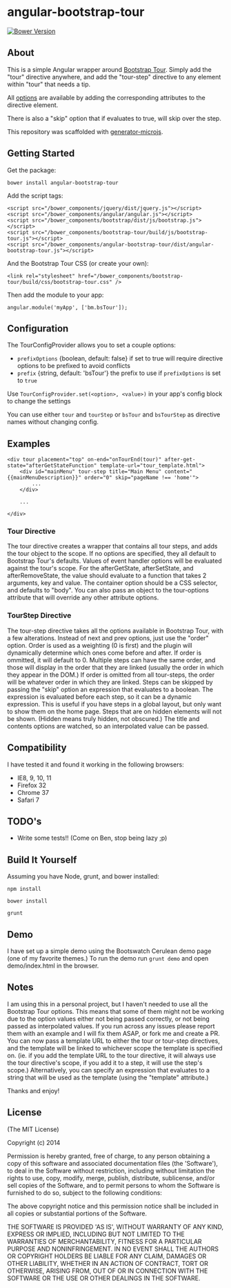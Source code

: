 # angular-bootstrap-tour
[![Bower Version][bower-image]][bower-url]

## About

This is a simple Angular wrapper around [Bootstrap Tour](http://www.bootstraptour.com).
Simply add the "tour" directive anywhere, and add the "tour-step" directive to any element within "tour" that needs a tip.

All [options](http://bootstraptour.com/api/) are available by adding the corresponding attributes to the directive element.

There is also a "skip" option that if evaluates to true, will skip over the step.

This repository was scaffolded with [generator-microjs](https://github.com/daniellmb/generator-microjs).

## Getting Started
Get the package:

    bower install angular-bootstrap-tour

Add the script tags:

    <script src="/bower_components/jquery/dist/jquery.js"></script>
    <script src="/bower_components/angular/angular.js"></script>
    <script src="/bower_components/bootstrap/dist/js/bootstrap.js"></script>
    <script src="/bower_components/bootstrap-tour/build/js/bootstrap-tour.js"></script>
    <script src="/bower_components/angular-bootstrap-tour/dist/angular-bootstrap-tour.js"></script>

And the Bootstrap Tour CSS (or create your own):

    <link rel="stylesheet" href="/bower_components/bootstrap-tour/build/css/bootstrap-tour.css" />

Then add the module to your app:

    angular.module('myApp', ['bm.bsTour']);
    
## Configuration
    
The TourConfigProvider allows you to set a couple options:
- `prefixOptions` {boolean, default: false} if set to true will require directive options to be prefixed to avoid conflicts
- `prefix` {string, default: 'bsTour'} the prefix to use if `prefixOptions` is set to `true`

Use `TourConfigProvider.set(<option>, <value>)` in your app's config block to change the settings

You can use either `tour` and `tourStep` or `bsTour` and `bsTourStep` as directive names without changing config.

## Examples

    <div tour placement="top" on-end="onTourEnd(tour)" after-get-state="afterGetStateFunction" template-url="tour_template.html">
        <div id="mainMenu" tour-step title="Main Menu" content="{{mainMenuDescription}}" order="0" skip="pageName !== 'home'">
            ...
        </div>

        ...

    </div>


### Tour Directive

The tour directive creates a wrapper that contains all tour steps, and adds the tour object to the scope. If no options are specified, they all default to Bootstrap Tour's defaults.
Values of event handler options will be evaluated against the tour's scope. For the afterGetState, afterSetState, and afterRemoveState, the value should
evaluate to a function that takes 2 arguments, key and value. The container option should be a CSS selector, and defaults to "body".
You can also pass an object to the tour-options attribute that will override any other attribute options.

### TourStep Directive

The tour-step directive takes all the options available in Bootstrap Tour, with a few alterations. Instead of next and prev options, just use the "order" option.
Order is used as a weighting (0 is first) and the plugin will dynamically determine which ones come before and after. If order is ommitted, it will default to 0.
Multiple steps can have the same order, and those will display in the order that they are linked (usually the order in which they appear in the DOM.)
If order is omitted from all tour-steps, the order will be whatever order in which they are linked. Steps can be skipped by passing the "skip" option an expression that evaluates to a boolean.
The expression is evaluated before each step, so it can be a dynamic expression. This is useful if you have steps in a global layout, but only want to show them on the home page.
Steps that are on hidden elements will not be shown. (Hidden means truly hidden, not obscured.)
The title and contents options are watched, so an interpolated value can be passed.

## Compatibility

I have tested it and found it working in the following browsers:

- IE8, 9, 10, 11
- Firefox 32
- Chrome 37
- Safari 7


## TODO's

- Write some tests!! (Come on Ben, stop being lazy ;p)

## Build It Yourself

Assuming you have Node, grunt, and bower installed:

    npm install

    bower install

    grunt
    
## Demo
    
I have set up a simple demo using the Bootswatch Cerulean demo page (one of my favorite themes.) To run the demo run `grunt demo` and open demo/index.html in the browser.


## Notes

I am using this in a personal project, but I haven't needed to use all the Bootstrap Tour options. This means that some of them might not be working
due to the option values either not being passed correctly, or not being passed as interpolated values.
If you run across any issues please report them with an example and I will fix them ASAP, or fork me and create a PR.
You can now pass a template URL to either the tour or tour-step directives, and the template will be linked to whichever scope the template is specified on.
(ie. if you add the template URL to the tour directive, it will always use the tour directive's scope, if you add it to a step, it will use the step's scope.)
Alternatively, you can specify an expression that evaluates to a string that will be used as the template (using the "template" attribute.)

Thanks and enjoy!

## License

(The MIT License)

Copyright (c) 2014  

Permission is hereby granted, free of charge, to any person obtaining
a copy of this software and associated documentation files (the
'Software'), to deal in the Software without restriction, including
without limitation the rights to use, copy, modify, merge, publish,
distribute, sublicense, and/or sell copies of the Software, and to
permit persons to whom the Software is furnished to do so, subject to
the following conditions:

The above copyright notice and this permission notice shall be
included in all copies or substantial portions of the Software.

THE SOFTWARE IS PROVIDED 'AS IS', WITHOUT WARRANTY OF ANY KIND,
EXPRESS OR IMPLIED, INCLUDING BUT NOT LIMITED TO THE WARRANTIES OF
MERCHANTABILITY, FITNESS FOR A PARTICULAR PURPOSE AND NONINFRINGEMENT.
IN NO EVENT SHALL THE AUTHORS OR COPYRIGHT HOLDERS BE LIABLE FOR ANY
CLAIM, DAMAGES OR OTHER LIABILITY, WHETHER IN AN ACTION OF CONTRACT,
TORT OR OTHERWISE, ARISING FROM, OUT OF OR IN CONNECTION WITH THE
SOFTWARE OR THE USE OR OTHER DEALINGS IN THE SOFTWARE.



[build-url]: https://travis-ci.org/benmarch/angular-bootstrap-tour
[build-image]: http://img.shields.io/travis/benmarch/angular-bootstrap-tour.png

[gpa-url]: https://codeclimate.com/github/benmarch/angular-bootstrap-tour
[gpa-image]: https://codeclimate.com/github/benmarch/angular-bootstrap-tour.png

[coverage-url]: https://codeclimate.com/github/benmarch/angular-bootstrap-tour/code?sort=covered_percent&sort_direction=desc
[coverage-image]: https://codeclimate.com/github/benmarch/angular-bootstrap-tour/coverage.png

[depstat-url]: https://david-dm.org/benmarch/angular-bootstrap-tour
[depstat-image]: https://david-dm.org/benmarch/angular-bootstrap-tour.png?theme=shields.io

[issues-url]: https://github.com/benmarch/angular-bootstrap-tour/issues
[issues-image]: http://img.shields.io/github/issues/benmarch/angular-bootstrap-tour.png

[bower-url]: http://bower.io/search/?q=angular-bootstrap-tour
[bower-image]: https://badge.fury.io/bo/angular-bootstrap-tour.png

[downloads-url]: https://www.npmjs.org/package/angular-bootstrap-tour
[downloads-image]: http://img.shields.io/npm/dm/angular-bootstrap-tour.png

[npm-url]: https://www.npmjs.org/package/angular-bootstrap-tour
[npm-image]: https://badge.fury.io/js/angular-bootstrap-tour.png

[irc-url]: http://webchat.freenode.net/?channels=angular-bootstrap-tour
[irc-image]: http://img.shields.io/badge/irc-%23angular-bootstrap-tour-brightgreen.png

[gitter-url]: https://gitter.im/benmarch/angular-bootstrap-tour
[gitter-image]: http://img.shields.io/badge/gitter-benmarch/angular-bootstrap-tour-brightgreen.png

[tip-url]: https://www.gittip.com/benmarch
[tip-image]: http://img.shields.io/gittip/benmarch.png
